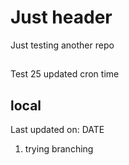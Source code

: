 # Just header

Just testing another repo

##

Test 25 updated cron time

## local

Last updated on: DATE

1. trying branching

